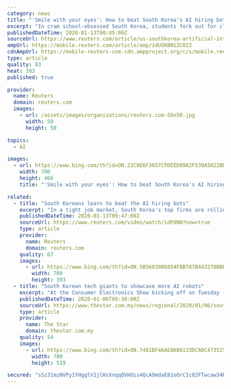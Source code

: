 ```yaml
---
category: news
title: "'Smile with your eyes': How to beat South Korea's AI hiring bots and land a job"
excerpt: "In cram school-obsessed South Korea, students fork out for classes in everything from K-pop auditions to real estate deals. Now, top Korean firms are rolling out artificial intelligence in hiring - and jobseekers want to learn how to beat the bots."
publishedDateTime: 2020-01-13T00:45:00Z
sourceUrl: https://www.reuters.com/article/us-southkorea-artificial-intelligence-jo-idUSKBN1ZC022
ampUrl: https://mobile.reuters.com/article/amp/idUSKBN1ZC022
cdnAmpUrl: https://mobile-reuters-com.cdn.ampproject.org/c/s/mobile.reuters.com/article/amp/idUSKBN1ZC022
type: article
quality: 83
heat: 103
published: true

provider:
  name: Reuters
  domain: reuters.com
  images:
    - url: /assets/images/organizations/reuters.com-50x50.jpg
      width: 50
      height: 50

topics:
  - AI

images:
  - url: https://www.bing.com/th?id=ON.22C0E6F3657CFDEED89A2F539A5022BD
    width: 700
    height: 466
    title: "'Smile with your eyes': How to beat South Korea's AI hiring bots and land a job"

related:
  - title: "South Koreans learn to beat the AI hiring bots"
    excerpt: "In a tight job market, South Korea's top firms are rolling out artificial intelligence in hiring. That's got jobseekers turning to cram schools to learn how to beat the bots."
    publishedDateTime: 2020-01-13T09:47:00Z
    sourceUrl: https://www.reuters.com/video/watch/idPdNN?now=true
    type: article
    provider:
      name: Reuters
      domain: reuters.com
    quality: 67
    images:
      - url: https://www.bing.com/th?id=ON.5B5603986854F8B787B443270BBEC2A0
        width: 700
        height: 393
  - title: "South Korean tech giants to showcase more AI robots"
    excerpt: "At the Consumer Electronics Show kicking off on Tuesday (Jan 7) in Las Vegas, South Korean tech leaders will demonstrate how their robots can live together with humans and what roles they will play, blending artificial intelligence into people’s everyday life at their exhibition booths in the Las Vegas Convention Center (LVCC). Samsung ..."
    publishedDateTime: 2020-01-06T09:30:00Z
    sourceUrl: https://www.thestar.com.my/news/regional/2020/01/06/south-korean-tech-giants-to-showcase-more-ai-robots
    type: article
    provider:
      name: The Star
      domain: thestar.com.my
    quality: 54
    images:
      - url: https://www.bing.com/th?id=ON.7481BF46AE86BA133DCA0C4735251096
        width: 700
        height: 519

secured: "sSz31mzNVPy1YHgglV1jlHsXnqqQVHOis4QcA9mdaE81oOrCIc82FTwcaw34Rv0f+kLSkngxQkud6FZrmQJAY71YwjM3EZAdTl0p84eCFJcNXKCSH/Zbn81D9onyh2TjJ7erawnQ0vPBxq84OzrIg/rLRxvb3EGnMcuoTdkYR/k5lNrPmE2JXHVUFZM/6tV9dNhbEqcL1cMOBnl8hopL5KKX1XBLDQVbwg+tXLsoi/kPo0pdi6FZtoHVBaJ9+GspdavTOrd2kUiYn9ywqVGVIQ==;gpjxIMUwqMihnnjdke7H1A=="
---
```


